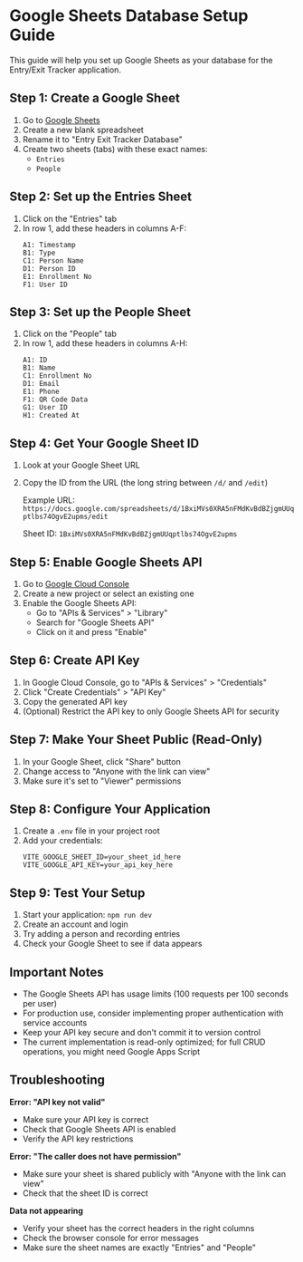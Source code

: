 # Google Sheets Database Setup Guide

This guide will help you set up Google Sheets as your database for the Entry/Exit Tracker application.

## Step 1: Create a Google Sheet

1. Go to [Google Sheets](https://sheets.google.com)
2. Create a new blank spreadsheet
3. Rename it to "Entry Exit Tracker Database"
4. Create two sheets (tabs) with these exact names:
   - `Entries`
   - `People`

## Step 2: Set up the Entries Sheet

1. Click on the "Entries" tab
2. In row 1, add these headers in columns A-F:
   ```
   A1: Timestamp
   B1: Type
   C1: Person Name
   D1: Person ID
   E1: Enrollment No
   F1: User ID
   ```

## Step 3: Set up the People Sheet

1. Click on the "People" tab
2. In row 1, add these headers in columns A-H:
   ```
   A1: ID
   B1: Name
   C1: Enrollment No
   D1: Email
   E1: Phone
   F1: QR Code Data
   G1: User ID
   H1: Created At
   ```

## Step 4: Get Your Google Sheet ID

1. Look at your Google Sheet URL
2. Copy the ID from the URL (the long string between `/d/` and `/edit`)
   
   Example URL: `https://docs.google.com/spreadsheets/d/1BxiMVs0XRA5nFMdKvBdBZjgmUUqptlbs74OgvE2upms/edit`
   
   Sheet ID: `1BxiMVs0XRA5nFMdKvBdBZjgmUUqptlbs74OgvE2upms`

## Step 5: Enable Google Sheets API

1. Go to [Google Cloud Console](https://console.cloud.google.com/)
2. Create a new project or select an existing one
3. Enable the Google Sheets API:
   - Go to "APIs & Services" > "Library"
   - Search for "Google Sheets API"
   - Click on it and press "Enable"

## Step 6: Create API Key

1. In Google Cloud Console, go to "APIs & Services" > "Credentials"
2. Click "Create Credentials" > "API Key"
3. Copy the generated API key
4. (Optional) Restrict the API key to only Google Sheets API for security

## Step 7: Make Your Sheet Public (Read-Only)

1. In your Google Sheet, click "Share" button
2. Change access to "Anyone with the link can view"
3. Make sure it's set to "Viewer" permissions

## Step 8: Configure Your Application

1. Create a `.env` file in your project root
2. Add your credentials:
   ```env
   VITE_GOOGLE_SHEET_ID=your_sheet_id_here
   VITE_GOOGLE_API_KEY=your_api_key_here
   ```

## Step 9: Test Your Setup

1. Start your application: `npm run dev`
2. Create an account and login
3. Try adding a person and recording entries
4. Check your Google Sheet to see if data appears

## Important Notes

- The Google Sheets API has usage limits (100 requests per 100 seconds per user)
- For production use, consider implementing proper authentication with service accounts
- Keep your API key secure and don't commit it to version control
- The current implementation is read-only optimized; for full CRUD operations, you might need Google Apps Script

## Troubleshooting

**Error: "API key not valid"**
- Make sure your API key is correct
- Check that Google Sheets API is enabled
- Verify the API key restrictions

**Error: "The caller does not have permission"**
- Make sure your sheet is shared publicly with "Anyone with the link can view"
- Check that the sheet ID is correct

**Data not appearing**
- Verify your sheet has the correct headers in the right columns
- Check the browser console for error messages
- Make sure the sheet names are exactly "Entries" and "People"